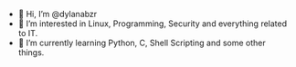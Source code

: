 - 👋 Hi, I’m @dylanabzr
- 👀 I’m interested in Linux, Programming, Security and everything related to IT.
- 🌱 I’m currently learning Python, C, Shell Scripting and some other things.
<!---
dylanabzr/dylanabzr is a ✨ special ✨ repository because its `README.md` (this file) appears on your GitHub profile.
You can click the Preview link to take a look at your changes.
--->
